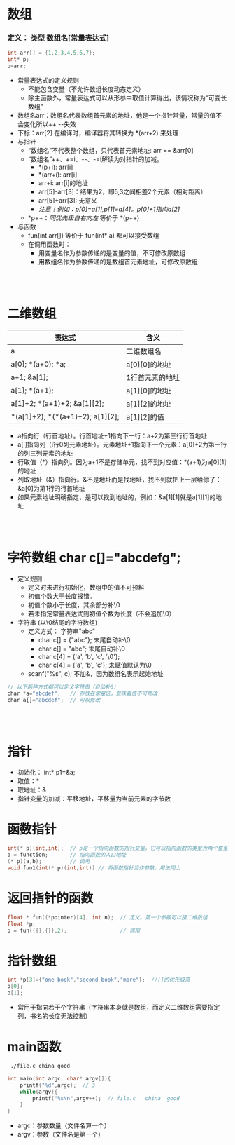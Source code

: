 # 数组
### 定义： 类型 数组名[常量表达式] 
``` c
int arr[] = {1,2,3,4,5,6,7};
int* p;
p=arr;
```
* 常量表达式的定义规则
    * 不能包含变量（不允许数组长度动态定义）
    * 除主函数外，常量表达式可以从形参中取值计算得出，该情况称为“可变长数组”
* 数组名arr：数组名代表数组首元素的地址，他是一个指针常量，常量的值不会变化所以++ --失效
* 下标：arr[2] 在编译时，编译器将其转换为 *(arr+2) 来处理
* 与指针
    * “数组名”不代表整个数组，只代表首元素地址: arr == &arr[0]
    * “数组名”++、+=i、--、-=i解读为对指针的加减。
        * *(p+i): arr[i]
        * *(arr+i): arr[i]
        * arr+i: arr[i]的地址
        * arr[5]-arr[3]：结果为2，即5,3之间相差2个元素（相对距离）
        * arr[5]+arr[3]: 无意义
        * *注意！例如：p[0]=a[1],p[1]=a[4]。p[0]+1指向a[2]*
    * *p++：*同优先级自右向左* 等价于 *(p++)
* 与函数
    * fun(int arr[]) 等价于 fun(int* a) 都可以接受数组
    * 在调用函数时：
        * 用变量名作为参数传递的是变量的值，不可修改原数组
        * 用数组名作为参数传递的是数组首元素地址，可修改原数组
<br>
<br>

# 二维数组

表达式|含义
-|-
a|二维数组名
a[0]; *(a+0); *a;|a[0][0]的地址
a+1; &a[1];|1行首元素的地址
a[1]; *(a+1);|a[1][0]的地址
a[1]+2; *(a+1)+2; &a[1][2];|a[1][2]的地址
\*(a[1]+2); \*(*(a+1)+2); a[1][2];|a[1][2]的值
* a指向行（行首地址）。行首地址+1指向下一行：a+2为第三行行首地址
* a[i]指向列（i行0列元素地址）。元素地址+1指向下一个元素：a[0]+2为第一行的列三列元素的地址
* 行取值（\*）指向列。因为a+1不是存储单元，找不到对应值：*(a+1)为a[0][1]的地址
* 列取地址（&）指向行。&不是地址而是找地址，找不到就把上一层给你了：&a[0]为第1行的行首地址
* 如果元素地址明确指定，是可以找到地址的，例如：&a[1][1]就是a[1][1]的地址
<br>
<br>

# 字符数组 char c[]="abcdefg";
* 定义规则
    * 定义时未进行初始化，数组中的值不可预料
    * 初值个数大于长度报错。
    * 初值个数小于长度，其余部分补\0
    * 若未指定常量表达式则初值个数为长度（不会追加\0）
* 字符串 (以\0结尾的字符数组)
    * 定义方式： 字符串"abc"
        * char c[] = {"abc"};   末尾自动补\0
        * char c[] = "abc";     末尾自动补\0
        * char c[4] = {'a', 'b', 'c', '\0'};     
        * char c[4] = {'a', 'b', 'c'};  未赋值默认为\0
    * scanf("%s", c); 不加&，因为数组名表示起始地址
``` javascript
// 以下两种方式都可以定义字符串（自动补0）
char *a="abcdef";   // 存放在常量区，意味着值不可修改
char a[]="abcdef";  // 可以修改
```
<br>
<br>

# 指针
* 初始化： int* p1=&a;
* 取值：*
* 取地址：&
* 指针变量的加减：平移地址，平移量为当前元素的字节数

# 函数指针
``` c
int(* p)(int,int);  // p是一个指向函数的指针变量，它可以指向函数的类型为两个整型参数的函数
p = function;       // 指向函数的入口地址
(* p)(a,b);         // 调用
void fun1(int(* p)(int,int)) // 将函数指针当作参数，用法同上
```

# 返回指针的函数
``` c
float * fun((*pointer)[4], int n);  // 定义。第一个参数可以接二维数组
float *p;
p = fun({{},{}},2);                 // 调用
```

# 指针数组
``` c
int *p[3]={"one book","second book","more"};  //[]的优先级高
p[0];
p[1];
```
* 常用于指向若干个字符串（字符串本身就是数组，而定义二维数组需要指定列，书名的长度无法控制）

# main函数
``` bash
 ./file.c china good
```
``` c
int main(int argc, char* argv[]){
    printf("%d",argc);  // 3
    while(argv){
        printf("%s\n",argv++);  // file.c   china  good
    }
}
```
* argc：参数数量（文件名算一个）
* argv：参数（文件名是第一个）
